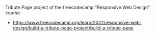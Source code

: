 Tribute Page project of the freecodecamp "Responsive Web Design" course.

- https://www.freecodecamp.org/learn/2022/responsive-web-design/build-a-tribute-page-project/build-a-tribute-page